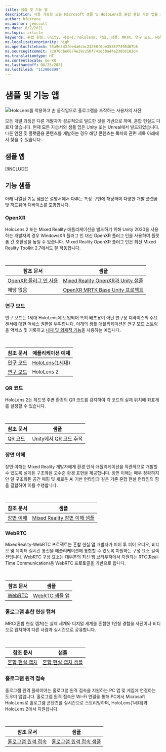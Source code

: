 ```yaml
---
title: 샘플 및 기능 앱
description: 사용 가능한 모든 Microsoft 샘플 및 HoloLens용 혼합 현실 기능 앱을 최신 상태로 유지합니다.
author: hferrone
ms.author: jemccull
ms.date: 6/7/2021
ms.topic: article
keywords: 혼합 현실, unity, 자습서, hololens, 학습, 샘플, MRTK, 연구 모드, HoloLens 2, qr 코드, WebRTC, 혼합 현실 캡처, 홀로그램 원격 접속, UX 도구
ms.localizationpriority: high
ms.openlocfilehash: 78a9e343fde4a6cbc23268f0be353577498d67b6
ms.sourcegitcommit: 72970dbe6674e28c250f741e50a44a238bb162d4
ms.translationtype: HT
ms.contentlocale: ko-KR
ms.lasthandoff: 06/25/2021
ms.locfileid: "112906899"
---
```

# <a name="samples-and-feature-apps"></a>샘플 및 기능 앱

![HoloLens를 착용하고 손 움직임으로 홀로그램을 조작하는 사용자의 사진](unreal/images/unreal-developer.jpg)

모든 개발 과정은 다른 개발자가 성공적으로 빌드한 것을 기반으로 하며, 혼합 현실도 다르지 않습니다. 현재 모든 자습서와 샘플 앱은 Unity 또는 Unreal에서 빌드되었습니다. 다른 엔진 및 플랫폼용 콘텐츠를 개발하는 경우 해당 콘텐츠는 목차의 관련 제목 아래에서 찾을 수 있습니다.

## <a name="sample-apps"></a>샘플 앱

[!INCLUDE[](includes/tabs-samples.md)]

## <a name="feature-samples"></a>기능 샘플

아래 나열된 기능 샘플은 설명서에서 다루는 특정 구현에 해당하며 다양한 개발 플랫폼 및 하드웨어 디바이스를 포함합니다.

### <a name="openxr"></a>OpenXR

HoloLens 2 또는 Mixed Reality 애플리케이션을 빌드하기 위해 Unity 2020을 사용하는 개발자의 경우 WindowsXR 플러그 인 대신 OpenXR 플러그 인을 사용하여 플랫폼 간 호환성을 높일 수 있습니다. Mixed Reality OpenXR 플러그 인은 최신 Mixed Reality Toolkit 2.7에서도 잘 작동합니다.

<br>

| 참조 문서 | 샘플 |
| --- | --- |
| [OpenXR 플러그 인 사용](./unity/xr-project-setup.md) | [Mixed Reality OpenXR과 Unity 샘플](https://github.com/microsoft/OpenXR-Unity-MixedReality-Samples) |
| 해당 없음 | [OpenXR MRTK Base Unity 프로젝트](https://github.com/microsoft/UnityOpenXRMRTKBase) |

### <a name="research-mode"></a>연구 모드

연구 모드는 1세대 HoloLens에 도입되어 특히 배포용이 아닌 연구용 디바이스의 주요 센서에 대한 액세스 권한을 부여합니다. 아래의 샘플 애플리케이션은 연구 모드 스트림을 액세스 및 기록하고 [내재 및 외재적 기능](/windows/mixed-reality/locatable-camera#locating-the-device-camera-in-the-world)을 사용하는 예입니다.

<br>

| 참조 문서 | 애플리케이션 예제 |
| --- | --- |
| [연구 모드](platform-capabilities-and-apis/research-mode.md) | [HoloLens(1세대)](https://github.com/microsoft/HoloLensForCV/tree/master/Samples) |
| [연구 모드](platform-capabilities-and-apis/research-mode.md) | [HoloLens 2](https://github.com/microsoft/HoloLens2ForCV/tree/main/Samples) |

### <a name="qr-codes"></a>QR 코드

HoloLens 2는 헤드셋 주변 환경의 QR 코드를 감지하여 각 코드의 실제 위치에 좌표계를 설정할 수 있습니다.

<br>

| 참조 문서 | 샘플 |
| --- | --- |
| [QR 코드](platform-capabilities-and-apis/qr-code-tracking.md) | [Unity에서 QR 코드 추적](https://github.com/microsoft/MixedReality-QRCode-Sample) |

### <a name="scene-understanding"></a>장면 이해

장면 이해는 Mixed Reality 개발자에게 환경 인식 애플리케이션을 직관적으로 개발할 수 있도록 설계된 구조화된 고수준 환경 표현을 제공합니다. 장면 이해는 매우 정확하지만 덜 구조화된 공간 매핑 및 새로운 AI 기반 런타임과 같은 기존 혼합 현실 런타임의 힘을 결합하여 이를 수행합니다.

<br>

| 참조 문서 | 샘플 |
| --- | --- |
| [장면 이해](../design/scene-understanding.md) | [Mixed Reality 장면 이해 샘플](https://github.com/microsoft/MixedReality-SceneUnderstanding-Samples) |

### <a name="webrtc"></a>WebRTC

MixedReality-WebRTC 프로젝트는 혼합 현실 앱 개발자가 피어 투 피어 오디오, 비디오 및 데이터 실시간 통신을 애플리케이션에 통합할 수 있도록 지원하는 구성 요소 컬렉션입니다. WebRTC 구성 요소는 대부분의 최신 웹 브라우저에서 지원되는 RTC(Real-Time Communication)용 WebRTC 프로토콜을 기반으로 합니다.

<br>

| 참조 문서 | 샘플 |
| --- | --- |
| [WebRTC](https://microsoft.github.io/MixedReality-WebRTC) | [WebRTC 샘플 앱](https://github.com/microsoft/MixedReality-WebRTC/tree/master/examples) |

### <a name="holographic-mixed-reality-capture"></a>홀로그램 혼합 현실 캡처

MRC(혼합 현실 캡처)는 실제 세계와 디지털 세계를 혼합한 1인칭 경험을 사진이나 비디오로 캡처하여 다른 사람과 실시간으로 공유합니다.

<br>

| 참조 문서 | 샘플 |
| --- | --- |
| [혼합 현실 캡처](platform-capabilities-and-apis/mixed-reality-capture-for-developers.md) | [혼합 현실 캡처 샘플](/samples/microsoft/windows-universal-samples/holographicmixedrealitycapture/) |

### <a name="holographic-remoting"></a>홀로그램 원격 접속

홀로그램 원격 플레이어는 홀로그램 원격 접속을 지원하는 PC 앱 및 게임에 연결하는 도우미 앱입니다. 홀로그램 원격 접속은 Wi-Fi 연결을 통해 PC에서 Microsoft HoloLens로 홀로그램 콘텐츠를 실시간으로 스트리밍하며, HoloLens(1세대)와 HoloLens 2에서 지원됩니다.

<br>

| 참조 문서 | 샘플 |
| --- | --- |
| [홀로그램 원격 접속](platform-capabilities-and-apis/holographic-remoting-player.md) | [홀로그램 원격 접속 샘플](https://github.com/microsoft/MixedReality-HolographicRemoting-Samples) |